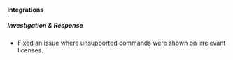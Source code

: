 
#### Integrations

##### Investigation & Response

- Fixed an issue where unsupported commands were shown on irrelevant licenses.
